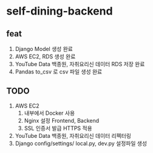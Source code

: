 # self-dining-backend

## feat
1. Django Model 생성 완료
2. AWS EC2, RDS 생성 완료
3. YouTube Data 백종원, 자취요리신 데이터 RDS 저장 완료
4. Pandas to_csv 로 csv 파일 생성 완료

## TODO
1. AWS EC2
   1. 내부에서 Docker 사용
   2. Nginx 설정 Frontend, Backend
   3. SSL 인증서 발급 HTTPS 적용
2. YouTube Data 백종원, 자취요리신 데이터 리펙터링
3. Django config/settings/ local.py, dev.py 설정파일 생성